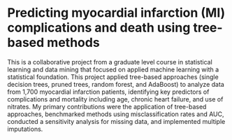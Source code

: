 # Predicting myocardial infarction (MI) complications and death using tree-based methods

This is a collaborative project from a graduate level course in statistical learning and data mining that focused on applied machine learning with a statistical foundation.  This project applied tree-based approaches (single decision trees, pruned trees, random forest, and AdaBoost) to analyze data from 1,700 myocardial infarction patients, identifying key predictors of complications and mortality including age, chronic heart failure, and use of nitrates.  My primary contributions were the application of tree-based approaches, benchmarked methods using misclassification rates and AUC, conducted a sensitivity analysis for missing data, and implemented multiple imputations.
